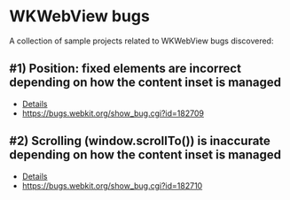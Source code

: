 # WKWebView bugs

A collection of sample projects related to WKWebView bugs discovered:

## #1) Position: fixed elements are incorrect depending on how the content inset is managed
- [Details](https://github.com/zachwaugh/wkwebview-bugs/tree/master/PositionFixedContentInset)
- https://bugs.webkit.org/show_bug.cgi?id=182709


## #2) Scrolling (window.scrollTo()) is inaccurate depending on how the content inset is managed
- [Details](https://github.com/zachwaugh/wkwebview-bugs/tree/master/ScrollToContentInset)
- https://bugs.webkit.org/show_bug.cgi?id=182710

